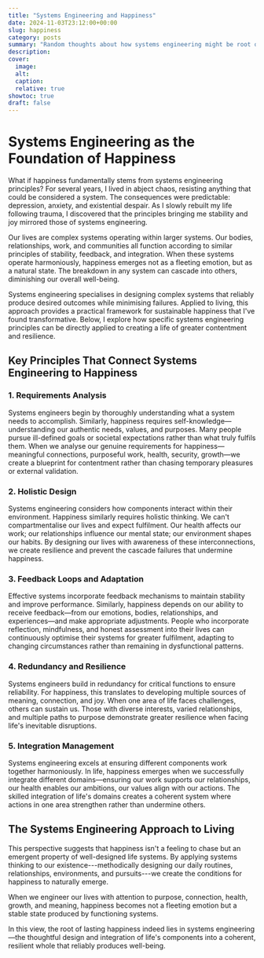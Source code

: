 ```yaml
---
title: "Systems Engineering and Happiness"
date: 2024-11-03T23:12:00+00:00
slug: happiness
category: posts
summary: "Random thoughts about how systems engineering might be root of happiness"
description:
cover:
  image:
  alt:
  caption:
  relative: true
showtoc: true
draft: false
---
```



# Systems Engineering as the Foundation of Happiness

What if happiness fundamentally stems from systems engineering principles? For several years, I lived in abject chaos, resisting anything that could be considered a system. The consequences were predictable: depression, anxiety, and existential despair. As I slowly rebuilt my life following trauma, I discovered that the principles bringing me stability and joy mirrored those of systems engineering.

Our lives are complex systems operating within larger systems. Our bodies, relationships, work, and communities all function according to similar principles of stability, feedback, and integration. When these systems operate harmoniously, happiness emerges not as a fleeting emotion, but as a natural state. The breakdown in any system can cascade into others, diminishing our overall well-being.

Systems engineering specialises in designing complex systems that reliably produce desired outcomes while minimising failures. Applied to living, this approach provides a practical framework for sustainable happiness that I've found transformative. Below, I explore how specific systems engineering principles can be directly applied to creating a life of greater contentment and resilience.

## Key Principles That Connect Systems Engineering to Happiness

### 1. Requirements Analysis

Systems engineers begin by thoroughly understanding what a system needs to accomplish. Similarly, happiness requires self-knowledge—understanding our authentic needs, values, and purposes. Many people pursue ill-defined goals or societal expectations rather than what truly fulfils them.
When we analyse our genuine requirements for happiness—meaningful connections, purposeful work, health, security, growth—we create a blueprint for contentment rather than chasing temporary pleasures or external validation.

### 2. Holistic Design

Systems engineering considers how components interact within their environment. Happiness similarly requires holistic thinking. We can't compartmentalise our lives and expect fulfilment. Our health affects our work; our relationships influence our mental state; our environment shapes our habits.
By designing our lives with awareness of these interconnections, we create resilience and prevent the cascade failures that undermine happiness.

### 3. Feedback Loops and Adaptation

Effective systems incorporate feedback mechanisms to maintain stability and improve performance. Similarly, happiness depends on our ability to receive feedback—from our emotions, bodies, relationships, and experiences—and make appropriate adjustments.
People who incorporate reflection, mindfulness, and honest assessment into their lives can continuously optimise their systems for greater fulfilment, adapting to changing circumstances rather than remaining in dysfunctional patterns.

### 4. Redundancy and Resilience

Systems engineers build in redundancy for critical functions to ensure reliability. For happiness, this translates to developing multiple sources of meaning, connection, and joy. When one area of life faces challenges, others can sustain us.
Those with diverse interests, varied relationships, and multiple paths to purpose demonstrate greater resilience when facing life's inevitable disruptions.

### 5. Integration Management

Systems engineering excels at ensuring different components work together harmoniously. In life, happiness emerges when we successfully integrate different domains—ensuring our work supports our relationships, our health enables our ambitions, our values align with our actions.
The skilled integration of life's domains creates a coherent system where actions in one area strengthen rather than undermine others.

## The Systems Engineering Approach to Living

This perspective suggests that happiness isn't a feeling to chase but an emergent property of well-designed life systems. By applying systems thinking to our existence---methodically designing our daily routines, relationships, environments, and pursuits---we create the conditions for happiness to naturally emerge.

When we engineer our lives with attention to purpose, connection, health, growth, and meaning, happiness becomes not a fleeting emotion but a stable state produced by functioning systems.

In this view, the root of lasting happiness indeed lies in systems engineering—the thoughtful design and integration of life's components into a coherent, resilient whole that reliably produces well-being.
